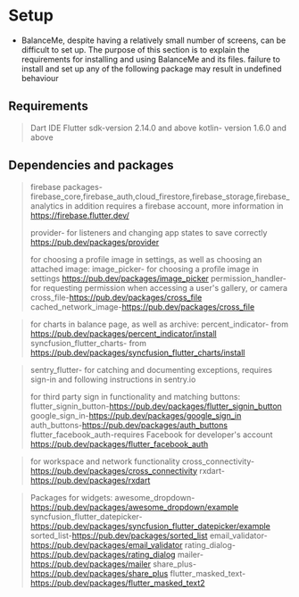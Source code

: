 
# Setup

* BalanceMe, despite having a relatively small number of screens, can be difficult to set up.
  The purpose of this section is to explain the requirements for installing and using BalanceMe and its files.
  failure to install and set up any of the following package may result in undefined behaviour


## Requirements
> Dart IDE
> Flutter sdk-version 2.14.0 and above 
> kotlin- version 1.6.0 and above

## Dependencies and packages
> firebase packages-firebase_core,firebase_auth,cloud_firestore,firebase_storage,firebase_analytics 
> in addition requires a firebase account, more information in https://firebase.flutter.dev/
> 
> provider- for listeners and changing app states to save correctly https://pub.dev/packages/provider
> 
> for choosing a profile image in settings, as well as choosing an attached image:
> image_picker- for choosing a profile image in settings https://pub.dev/packages/image_picker
> permission_handler- for requesting permission when accessing a user's gallery, or camera
> cross_file-https://pub.dev/packages/cross_file
>cached_network_image-https://pub.dev/packages/cross_file


> for charts in balance page, as well as archive:
> percent_indicator- from https://pub.dev/packages/percent_indicator/install
> syncfusion_flutter_charts- from https://pub.dev/packages/syncfusion_flutter_charts/install

> sentry_flutter- for catching and documenting exceptions, requires sign-in and following instructions in sentry.io
> 
> for third party sign in functionality and matching buttons:
> flutter_signin_button-https://pub.dev/packages/flutter_signin_button
> google_sign_in-https://pub.dev/packages/google_sign_in 
> auth_buttons-https://pub.dev/packages/auth_buttons
> flutter_facebook_auth-requires Facebook for developer's account https://pub.dev/packages/flutter_facebook_auth

>for workspace and network functionality
> cross_connectivity-https://pub.dev/packages/cross_connectivity
> rxdart-https://pub.dev/packages/rxdart


> Packages for widgets:
> awesome_dropdown-https://pub.dev/packages/awesome_dropdown/example
> syncfusion_flutter_datepicker-https://pub.dev/packages/syncfusion_flutter_datepicker/example
> sorted_list-https://pub.dev/packages/sorted_list
> email_validator-https://pub.dev/packages/email_validator
> rating_dialog- https://pub.dev/packages/rating_dialog
> mailer-https://pub.dev/packages/mailer
> share_plus-https://pub.dev/packages/share_plus
> flutter_masked_text-https://pub.dev/packages/flutter_masked_text2
